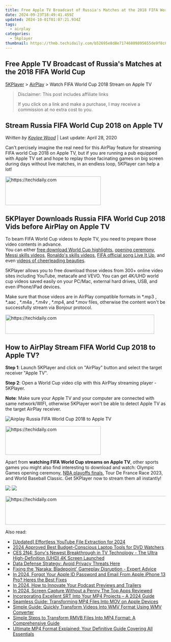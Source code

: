 ```yaml
---
title: Free Apple TV Broadcast of Russia's Matches at the 2018 FIFA World Cup
date: 2024-09-23T18:49:41.459Z
updated: 2024-10-01T01:07:21.934Z
tags:
  - airplay
categories:
  - 5kplayer
thumbnail: https://thmb.techidaily.com/b52695e8d8e71746809895655de9f8c6acd7b0659cd0b84f4316b6b432fb112c.jpg
---
```


## Free Apple TV Broadcast of Russia's Matches at the 2018 FIFA World Cup

[5KPlayer](https://tools.techidaily.com/5kplayer/products/) \> [AirPlay](https://tools.techidaily.com/5kplayer/airplay/) \> Watch FIFA World Cup 2018 Stream on Apple TV

>  Disclaimer: This post includes affiliate links
>
>  If you click on a link and make a purchase, I may receive a commission at no extra cost to you.
>

## Stream Russia FIFA World Cup 2018 on Apple TV

 _Written by [Kaylee Wood](https://www.quora.com/profile/Amanda-Hu-21)_ | Last update: April 28, 2020

Can't percisely imagine the real need for this AirPlay feature for streaming FIFA world Cup 2018 on Apple TV, but if you are running a pub equipped with Apple TV set and hope to replay those facinating games on big screen during days without live matches, in an endless loop, 5KPlayer can help a lot! 

<!-- affiliate ads begin -->
<a href="https://aligracehair.sjv.io/c/5597632/1938745/19272" target="_top" id="1938745">
  <img src="//a.impactradius-go.com/display-ad/19272-1938745" border="0" alt="https://techidaily.com" width="300" height="90"/>
</a>
<img height="0" width="0" src="https://aligracehair.sjv.io/i/5597632/1938745/19272" style="position:absolute;visibility:hidden;" border="0" />
<!-- affiliate ads end -->

## 5KPlayer Downloads Russia FIFA World Cup 2018 Vids before AirPlay on Apple TV

To beam FIFA World Cup videos to Apple TV, you need to prepare those video contents in advance.  
 You can either [free download World Cup highlights](https://tools.techidaily.com/5kplayer/products/), [opening ceremony](https://tools.techidaily.com/5kplayer/products/), [Messi skills videos](https://tools.techidaily.com/5kplayer/products/), [Ronaldo's skills videos](https://tools.techidaily.com/5kplayer/products/), [FIFA official song Live It Up](https://tools.techidaily.com/5kplayer/products/), and even [videos of cheerleading beauties](https://tools.techidaily.com/5kplayer/products/). 

5KPlayer allows you to free download those videos from 300+ online video sites including YouTube, metacafe and VEVO. You can get 4K/UHD world cup videos saved easily on your PC/Mac, external hard drives, USB, and even iPhone/iPad devices. 

Make sure that those videos are in AirPlay compatible formats in \*.mp3 , \*.aac , \*.m4a , \*.m4v , \*.mp4, and \*.mov files, otherwise the content won't be successfully stream via Bonjour protocol.

<!-- affiliate ads begin -->
<a href="https://bluettius.sjv.io/c/5597632/2139110/17108" target="_top" id="2139110">
  <img src="//a.impactradius-go.com/display-ad/17108-2139110" border="0" alt="https://techidaily.com" width="468" height="60"/>
</a>
<img height="0" width="0" src="https://bluettius.sjv.io/i/5597632/2139110/17108" style="position:absolute;visibility:hidden;" border="0" />
<!-- affiliate ads end -->

## How to AirPlay Stream FIFA World Cup 2018 to Apple TV?

**Step 1**: Launch 5KPlayer and click on "AirPlay" button and select the target receiver "Apple TV". 

**Step 2**: Open a World Cup video clip with this AirPlay streaming player - 5KPlayer.

**Note**: Make sure your Apple TV and your computer are connected with same network/WIFI, otherwise 5KPlayer won't be able to detect Apple TV as the target AirPlay receiver.

![Airplay Russia FIFA World Cup 2018 to Apple TV](https://www.5kplayer.com/airplay/img/5k-airplay-xsy-airplay-with-win10-15021501.jpg) 

<!-- affiliate ads begin -->
<a href="https://aligracehair.sjv.io/c/5597632/2135369/19272" target="_top" id="2135369">
  <img src="//a.impactradius-go.com/display-ad/19272-2135369" border="0" alt="https://techidaily.com" width="300" height="90"/>
</a>
<img height="0" width="0" src="https://aligracehair.sjv.io/i/5597632/2135369/19272" style="position:absolute;visibility:hidden;" border="0" />
<!-- affiliate ads end -->

Apart from **watching FIFA World Cup streams on Apple TV**, other sports games you might also find interesting to download and watch: Olympic Games opening ceremony, [NBA playoffs finals](https://tools.techidaily.com/5kplayer/airplay/), Tour De France Race 2023, and World Baseball Classic. Get 5KPlayer now to stream them all instantly!

[![](https://www.5kplayer.com/airplay/../button/freedownwhitewin.png)](https://www.5kplayer.com/download/old/5kplayer-4-3.exe) [![](https://www.5kplayer.com/airplay/../button/freedownbackmac.png)](https://tools.techidaily.com/5kplayer/products/)

<!-- affiliate ads begin -->
<a href="https://aligracehair.sjv.io/c/5597632/1938750/19272" target="_top" id="1938750">
  <img src="//a.impactradius-go.com/display-ad/19272-1938750" border="0" alt="https://techidaily.com" width="728" height="90"/>
</a>
<img height="0" width="0" src="https://aligracehair.sjv.io/i/5597632/1938750/19272" style="position:absolute;visibility:hidden;" border="0" />
<!-- affiliate ads end -->

<ins class="adsbygoogle"
     style="display:block"
     data-ad-format="autorelaxed"
     data-ad-client="ca-pub-7571918770474297"
     data-ad-slot="1223367746"></ins>

<ins class="adsbygoogle"
     style="display:block"
     data-ad-client="ca-pub-7571918770474297"
     data-ad-slot="8358498916"
     data-ad-format="auto"
     data-full-width-responsive="true"></ins>

<span class="atpl-alsoreadstyle">Also read:</span>
<div><ul>
<li><a href="https://facebook-record-videos.techidaily.com/updated-effortless-youtube-file-extraction-for-2024/"><u>[Updated] Effortless YouTube File Extraction for 2024</u></a></li>
<li><a href="https://fox-friendly.techidaily.com/2024-approved-best-budget-conscious-laptop-tools-for-dvd-watchers/"><u>2024 Approved Best Budget-Conscious Laptop Tools for DVD Watchers</u></a></li>
<li><a href="https://media-tips.techidaily.com/ces-2n4-sonys-newest-breakthrough-in-tv-technology-the-ultra-high-definition-uhd-4k-screen-launched/"><u>CES 2N4: Sony's Newest Breakthrough in TV Technology - The Ultra High-Definition (UHD) 4K Screen Launched</u></a></li>
<li><a href="https://facebook.techidaily.com/data-defense-strategy-avoid-privacy-threats-here/"><u>Data Defense Strategy: Avoid Privacy Threats Here</u></a></li>
<li><a href="https://win-blog.techidaily.com/fixing-the-naraka-bladepoint-gameplay-disruption-expert-advice/"><u>Fixing the 'Naraka: Bladepoint' Gameplay Disruption - Expert Advice</u></a></li>
<li><a href="https://apple-account.techidaily.com/in-2024-forgot-your-apple-id-password-and-email-from-apple-iphone-13-pro-heres-the-best-fixes-by-drfone-ios/"><u>In 2024, Forgot Your Apple ID Password and Email From Apple iPhone 13 Pro? Heres the Best Fixes</u></a></li>
<li><a href="https://some-techniques.techidaily.com/in-2024-how-to-innovate-your-podcast-previews-and-trailers/"><u>In 2024, How to Innovate Your Podcast Previews and Trailers</u></a></li>
<li><a href="https://digital-screen-recording.techidaily.com/in-2024-screen-capture-without-a-penny-the-top-apps-reviewed/"><u>In 2024, Screen Capture Without a Penny The Top Apps Reviewed</u></a></li>
<li><a href="https://extra-lessons.techidaily.com/incorporating-excellent-srt-into-your-mp4-projects-a-2024-guide/"><u>Incorporating Excellent SRT Into Your MP4 Projects – A 2024 Guide</u></a></li>
<li><a href="https://media-tips.techidaily.com/seamless-guide-transforming-mp4-files-into-mov-on-apple-devices/"><u>Seamless Guide: Transforming MP4 Files Into MOV on Apple Devices</u></a></li>
<li><a href="https://media-tips.techidaily.com/simple-guide-quickly-transform-videos-into-wmv-format-using-wmv-converter/"><u>Simple Guide: Quickly Transform Videos Into WMV Format Using WMV Converter</u></a></li>
<li><a href="https://media-tips.techidaily.com/simple-steps-to-transform-rmvb-files-into-mp4-format-a-comprehensive-guide/"><u>Simple Steps to Transform RMVB Files Into MP4 Format: A Comprehensive Guide</u></a></li>
<li><a href="https://media-tips.techidaily.com/ultimate-mp4-format-explained-your-definitive-guide-covering-all-essentials/"><u>Ultimate MP4 Format Explained: Your Definitive Guide Covering All Essentials</u></a></li>
</ul></div>

